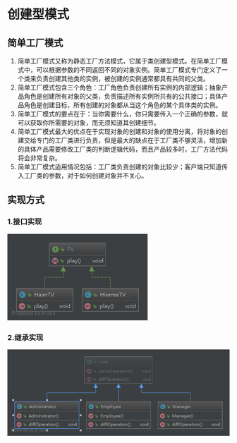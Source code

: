 # 创建型模式
## 简单工厂模式
1. 简单工厂模式又称为静态工厂方法模式，它属于类创建型模式。在简单工厂模式中，可以根据参数的不同返回不同的对象实例。简单工厂模式专门定义了一个类来负责创建其他类的实例，被创建的实例通常都具有共同的父类。
2. 简单工厂模式包含三个角色：工厂角色负责创建所有实例的内部逻辑；抽象产品角色是创建所有对象的父类，负责描述所有实例所共有的公共接口；具体产品角色是创建目标，所有创建的对象都从当这个角色的某个具体类的实例。
3. 简单工厂模式的要点在于：当你需要什么，你只需要传入一个正确的参数，就可以获取你所需要的对象，而无须知道其创建细节。
4. 简单工厂模式最大的优点在于实现对象的创建和对象的使用分离，将对象的创建交给专门的工厂类进行负责，但是最大的缺点在于工厂类不够灵活，增加新的具体产品需要修改工厂类的判断逻辑代码，而且产品较多时，工厂方法代码将会非常复杂。
5. 简单工厂模式适用情况包括：工厂类负责创建的对象比较少；客户端只知道传入工厂类的参数，对于如何创建对象并不关心。

## 实现方式
### 1.接口实现
![image](src/main/resources/image/HaierTV.png)
### 2.继承实现
![image](src/main/resources/image/Administrator.png)